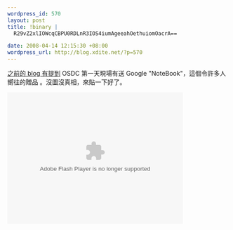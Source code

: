 ```yaml
--- 
wordpress_id: 570
layout: post
title: !binary |
  R29vZ2xlIOWcqCBPU0RDLnR3IOS4iumAgeeahOethuiomOacrA==

date: 2008-04-14 12:15:30 +08:00
wordpress_url: http://blog.xdite.net/?p=570
---
```

<a href="http://blog.xdite.net/?p=567">之前的 blog 有提到</a> OSDC 第一天現場有送 Google "NoteBook"，這個令許多人嚮往的贈品 。沒圖沒真相，來貼一下好了。

<object type="application/x-shockwave-flash" width="400" height="300" data="http://www.flickr.com/apps/video/stewart.swf?v=1.172" classid="clsid:D27CDB6E-AE6D-11cf-96B8-444553540000"> <param name="flashvars" value="intl_lang=zh-hk&amp;photo_secret=cbe25f85a4&amp;photo_id=2409896005&amp;show_info_box=true"></param> <param name="movie" value="http://www.flickr.com/apps/video/stewart.swf?v=1.172"></param> <param name="bgcolor" value="#000000"></param> <param name="allowFullScreen" value="true"></param><embed type="application/x-shockwave-flash" src="http://www.flickr.com/apps/video/stewart.swf?v=1.172" bgcolor="#000000" allowfullscreen="true" flashvars="intl_lang=zh-hk&amp;photo_secret=cbe25f85a4&amp;photo_id=2409896005&amp;flickr_show_info_box=true" height="300" width="400"></embed></object>

